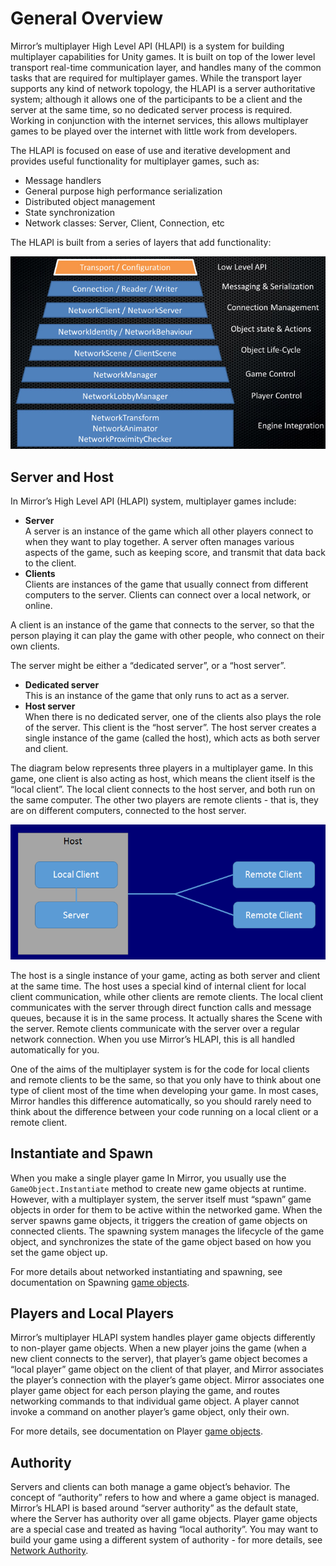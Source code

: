 # General Overview

Mirror’s multiplayer High Level API (HLAPI) is a system for building multiplayer capabilities for Unity games. It is built on top of the lower level transport real-time communication layer, and handles many of the common tasks that are required for multiplayer games. While the transport layer supports any kind of network topology, the HLAPI is a server authoritative system; although it allows one of the participants to be a client and the server at the same time, so no dedicated server process is required. Working in conjunction with the internet services, this allows multiplayer games to be played over the internet with little work from developers.

The HLAPI is focused on ease of use and iterative development and provides useful functionality for multiplayer games, such as:
-   Message handlers
-   General purpose high performance serialization
-   Distributed object management
-   State synchronization
-   Network classes: Server, Client, Connection, etc

The HLAPI is built from a series of layers that add functionality:

![Network Layers](NetworkLayers.jpg)

## Server and Host

In Mirror’s High Level API (HLAPI) system, multiplayer games include:
-   **Server**  
    A server is an instance of the game which all other players connect to when they want to play together. A server often manages various aspects of the game, such as keeping score, and transmit that data back to the client.
-   **Clients**  
    Clients are instances of the game that usually connect from different computers to the server. Clients can connect over a local network, or online.

A client is an instance of the game that connects to the server, so that the person playing it can play the game with other people, who connect on their own clients.

The server might be either a “dedicated server”, or a “host server”.
-   **Dedicated server**  
    This is an instance of the game that only runs to act as a server.
-   **Host server**  
    When there is no dedicated server, one of the clients also plays the role of the server. This client is the “host server”. The host server creates a single instance of the game (called the host), which acts as both server and client.

The diagram below represents three players in a multiplayer game. In this game, one client is also acting as host, which means the client itself is the “local client”. The local client connects to the host server, and both run on the same computer. The other two players are remote clients - that is, they are on different computers, connected to the host server.

![This diagram shows two remote clients connected to a host.](NetworkHost.png)

The host is a single instance of your game, acting as both server and client at the same time. The host uses a special kind of internal client for local client communication, while other clients are remote clients. The local client communicates with the server through direct function calls and message queues, because it is in the same process. It actually shares the Scene with the server. Remote clients communicate with the server over a regular network connection. When you use Mirror’s HLAPI, this is all handled automatically for you.

One of the aims of the multiplayer system is for the code for local clients and remote clients to be the same, so that you only have to think about one type of client most of the time when developing your game. In most cases, Mirror handles this difference automatically, so you should rarely need to think about the difference between your code running on a local client or a remote client.

## Instantiate and Spawn

When you make a single player game In Mirror, you usually use the `GameObject.Instantiate` method to create new game objects at runtime. However, with a multiplayer system, the server itself must “spawn” game objects in order for them to be active within the networked game. When the server spawns game objects, it triggers the creation of game objects on connected clients. The spawning system manages the lifecycle of the game object, and synchronizes the state of the game object based on how you set the game object up.

For more details about networked instantiating and spawning, see documentation on Spawning [game objects](../Guides/GameObjects/index.md).

## Players and Local Players

Mirror’s multiplayer HLAPI system handles player game objects differently to non-player game objects. When a new player joins the game (when a new client connects to the server), that player’s game object becomes a “local player” game object on the client of that player, and Mirror associates the player’s connection with the player’s game object. Mirror associates one player game object for each person playing the game, and routes networking commands to that individual game object. A player cannot invoke a command on another player’s game object, only their own.

For more details, see documentation on Player [game objects](../Guides/GameObjects/index.md).

## Authority

Servers and clients can both manage a game object’s behavior. The concept of “authority” refers to how and where a game object is managed. Mirror’s HLAPI is based around “server authority” as the default state, where the Server has authority over all game objects. Player game objects are a special case and treated as having “local authority”. You may want to build your game using a different system of authority - for more details, see [Network Authority](../Guides/Authority.md).
